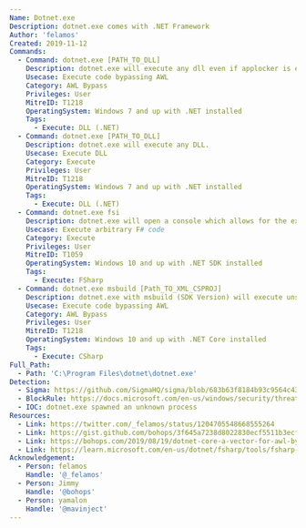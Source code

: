 ```yaml
---
Name: Dotnet.exe
Description: dotnet.exe comes with .NET Framework
Author: 'felamos'
Created: 2019-11-12
Commands:
  - Command: dotnet.exe [PATH_TO_DLL]
    Description: dotnet.exe will execute any dll even if applocker is enabled.
    Usecase: Execute code bypassing AWL
    Category: AWL Bypass
    Privileges: User
    MitreID: T1218
    OperatingSystem: Windows 7 and up with .NET installed
    Tags:
      - Execute: DLL (.NET)
  - Command: dotnet.exe [PATH_TO_DLL]
    Description: dotnet.exe will execute any DLL.
    Usecase: Execute DLL
    Category: Execute
    Privileges: User
    MitreID: T1218
    OperatingSystem: Windows 7 and up with .NET installed
    Tags:
      - Execute: DLL (.NET)
  - Command: dotnet.exe fsi
    Description: dotnet.exe will open a console which allows for the execution of arbitrary F# commands
    Usecase: Execute arbitrary F# code
    Category: Execute
    Privileges: User
    MitreID: T1059
    OperatingSystem: Windows 10 and up with .NET SDK installed
    Tags:
      - Execute: FSharp
  - Command: dotnet.exe msbuild [Path_TO_XML_CSPROJ]
    Description: dotnet.exe with msbuild (SDK Version) will execute unsigned code
    Usecase: Execute code bypassing AWL
    Category: AWL Bypass
    Privileges: User
    MitreID: T1218
    OperatingSystem: Windows 10 and up with .NET Core installed
    Tags:
      - Execute: CSharp
Full_Path:
  - Path: 'C:\Program Files\dotnet\dotnet.exe'
Detection:
  - Sigma: https://github.com/SigmaHQ/sigma/blob/683b63f8184b93c9564c4310d10c571cbe367e1e/rules/windows/process_creation/proc_creation_win_lolbin_dotnet.yml
  - BlockRule: https://docs.microsoft.com/en-us/windows/security/threat-protection/windows-defender-application-control/microsoft-recommended-block-rules
  - IOC: dotnet.exe spawned an unknown process
Resources:
  - Link: https://twitter.com/_felamos/status/1204705548668555264
  - Link: https://gist.github.com/bohops/3f645a7238d8022830ecf5511b3ecfbc
  - Link: https://bohops.com/2019/08/19/dotnet-core-a-vector-for-awl-bypass-defense-evasion/
  - Link: https://learn.microsoft.com/en-us/dotnet/fsharp/tools/fsharp-interactive/
Acknowledgement:
  - Person: felamos
    Handle: '@_felamos'
  - Person: Jimmy
    Handle: '@bohops'
  - Person: yamalon
    Handle: '@mavinject'
---
```

